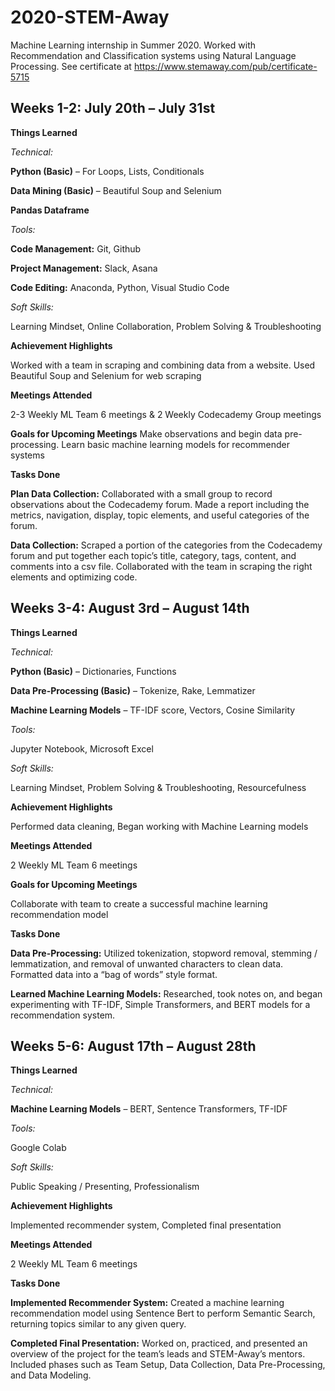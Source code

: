 # 2020-STEM-Away
Machine Learning internship in Summer 2020. Worked with Recommendation and Classification systems using Natural Language Processing. See certificate at https://www.stemaway.com/pub/certificate-5715

## Weeks 1-2: July 20th – July 31st

**Things Learned**

_Technical:_

  **Python (Basic)** – For Loops, Lists, Conditionals

  **Data Mining (Basic)** – Beautiful Soup and Selenium

  **Pandas Dataframe**

_Tools:_

  **Code Management:** Git, Github

  **Project Management:** Slack, Asana

  **Code Editing:** Anaconda, Python, Visual Studio Code

_Soft Skills:_

  Learning Mindset, Online Collaboration, Problem Solving & Troubleshooting
  
**Achievement Highlights**

  Worked with a team in scraping and combining data from a website. Used Beautiful Soup and Selenium for web scraping
  
**Meetings Attended**

  2-3 Weekly ML Team 6 meetings & 2 Weekly Codecademy Group meetings

**Goals for Upcoming Meetings**
  Make observations and begin data pre-processing. Learn basic machine learning models for recommender systems

**Tasks Done**

  **Plan Data Collection:** Collaborated with a small group to record observations about the Codecademy forum. Made a report including the metrics, navigation, display, topic elements, and useful categories of the forum.

  **Data Collection:** Scraped a portion of the categories from the Codecademy forum and put together each topic’s title, category, tags, content, and comments into a csv file. Collaborated with the team in scraping the right elements and optimizing code.
  
## Weeks 3-4: August 3rd – August 14th

**Things Learned**

_Technical:_

  **Python (Basic)** – Dictionaries, Functions

  **Data Pre-Processing (Basic)** – Tokenize, Rake, Lemmatizer

  **Machine Learning Models** – TF-IDF score, Vectors, Cosine Similarity

_Tools:_

Jupyter Notebook, Microsoft Excel

_Soft Skills:_

  Learning Mindset, Problem Solving & Troubleshooting, Resourcefulness
  
**Achievement Highlights**

  Performed data cleaning, Began working with Machine Learning models
  
**Meetings Attended**

  2 Weekly ML Team 6 meetings
  
**Goals for Upcoming Meetings**

  Collaborate with team to create a successful machine learning recommendation model

**Tasks Done**

  **Data Pre-Processing:** Utilized tokenization, stopword removal, stemming / lemmatization, and removal of unwanted characters to clean data. Formatted data into a “bag of words” style format.

  **Learned Machine Learning Models:** Researched, took notes on, and began experimenting with TF-IDF, Simple Transformers, and BERT models for a recommendation system.
 
## Weeks 5-6: August 17th – August 28th

**Things Learned**

_Technical:_

**Machine Learning Models** – BERT, Sentence Transformers, TF-IDF

_Tools:_

  Google Colab
  
_Soft Skills:_

  Public Speaking / Presenting, Professionalism
  
**Achievement Highlights**

  Implemented recommender system, Completed final presentation

**Meetings Attended**

  2 Weekly ML Team 6 meetings
  
**Tasks Done**

**Implemented Recommender System:** Created a machine learning recommendation model using Sentence Bert to perform Semantic Search, returning topics similar to any given query.

**Completed Final Presentation:** Worked on, practiced, and presented an overview of the project for the team’s leads and STEM-Away’s mentors. Included phases such as Team Setup, Data Collection, Data Pre-Processing, and Data Modeling.
